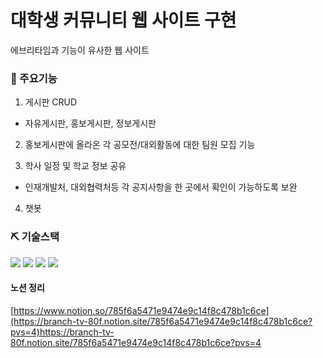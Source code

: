 # 대학생 커뮤니티 웹 사이트 구현
에브리타임과 기능이 유사한 웹 사이트

### 🔎 주요기능
1. 게시판 CRUD
- 자유게시판, 홍보게시판, 정보게시판
2. 홍보게시판에 올라온 각 공모전/대외활동에 대한 팀원 모집 기능 
  
3. 학사 일정 및 학교 정보 공유
- 인재개발처, 대외협력처등 각 공지사항을 한 곳에서 확인이 가능하도록 보완
4. 챗봇
    
### ⛏ 기술스택
<img src="https://img.shields.io/badge/javascript-F7DF1E?style=for-the-badge&logo=javascript&logoColor=black">  <img src="https://img.shields.io/badge/css-1572B6?style=for-the-badge&logo=css3&logoColor=white">  <img src="https://img.shields.io/badge/html5-E34F26?style=for-the-badge&logo=html5&logoColor=white">  <img src="https://img.shields.io/badge/react-61DAFB?style=for-the-badge&logo=react&logoColor=black">

#### 노션 정리
[https://www.notion.so/785f6a5471e9474e9c14f8c478b1c6ce](https://branch-tv-80f.notion.site/785f6a5471e9474e9c14f8c478b1c6ce?pvs=4)https://branch-tv-80f.notion.site/785f6a5471e9474e9c14f8c478b1c6ce?pvs=4
